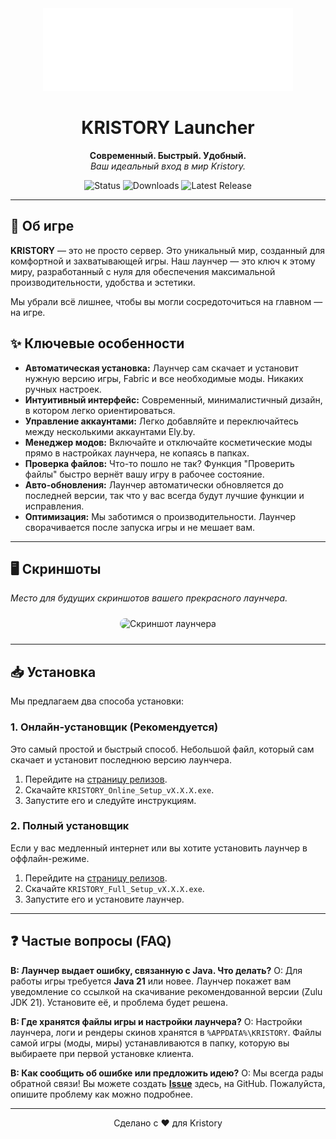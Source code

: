 <div align="center">
  <img src="public/logo.png" alt="KRISTORY Logo" width="400"/>
</div>

<h1 align="center">KRISTORY Launcher</h1>

<p align="center">
  <strong>Современный. Быстрый. Удобный.</strong>
  <br />
  <em>Ваш идеальный вход в мир Kristory.</em>
</p>  

<p align="center">
  <img src="https://img.shields.io/badge/status-active-success?style=for-the-badge" alt="Status" />
  <img src="https://img.shields.io/github/downloads/rulled/kristory-launcher/total?style=for-the-badge&logo=github&color=blueviolet" alt="Downloads" />
  <img src="https://img.shields.io/github/release/rulled/kristory-launcher?style=for-the-badge&logo=github&color=blueviolet" alt="Latest Release" />
</p>

---

## 🚀 Об игре

**KRISTORY** — это не просто сервер. Это уникальный мир, созданный для комфортной и захватывающей игры. Наш лаунчер — это ключ к этому миру, разработанный с нуля для обеспечения максимальной производительности, удобства и эстетики.

Мы убрали всё лишнее, чтобы вы могли сосредоточиться на главном — на игре.

## ✨ Ключевые особенности

- **Автоматическая установка:** Лаунчер сам скачает и установит нужную версию игры, Fabric и все необходимые моды. Никаких ручных настроек.
- **Интуитивный интерфейс:** Современный, минималистичный дизайн, в котором легко ориентироваться.
- **Управление аккаунтами:** Легко добавляйте и переключайтесь между несколькими аккаунтами Ely.by.
- **Менеджер модов:** Включайте и отключайте косметические моды прямо в настройках лаунчера, не копаясь в папках.
- **Проверка файлов:** Что-то пошло не так? Функция "Проверить файлы" быстро вернёт вашу игру в рабочее состояние.
- **Авто-обновления:** Лаунчер автоматически обновляется до последней версии, так что у вас всегда будут лучшие функции и исправления.
- **Оптимизация:** Мы заботимся о производительности. Лаунчер сворачивается после запуска игры и не мешает вам.

---

## 🖥️ Скриншоты

*Место для будущих скриншотов вашего прекрасного лаунчера.*

<div align="center">
  <img src="https://placehold.co/800x450.png" alt="Скриншот лаунчера" style="border-radius: 12px; margin: 10px;" data-ai-hint="app screenshot"/>
</div>

---

## 📥 Установка

Мы предлагаем два способа установки:

### 1. Онлайн-установщик (Рекомендуется)

Это самый простой и быстрый способ. Небольшой файл, который сам скачает и установит последнюю версию лаунчера.

1.  Перейдите на [страницу релизов](https://github.com/rulled/kristory-launcher/releases/latest).
2.  Скачайте `KRISTORY_Online_Setup_vX.X.X.exe`.
3.  Запустите его и следуйте инструкциям.

### 2. Полный установщик

Если у вас медленный интернет или вы хотите установить лаунчер в оффлайн-режиме.

1.  Перейдите на [страницу релизов](https://github.com/rulled/kristory-launcher/releases/latest).
2.  Скачайте `KRISTORY_Full_Setup_vX.X.X.exe`.
3.  Запустите его и установите лаунчер.

---

## ❓ Частые вопросы (FAQ)

**В: Лаунчер выдает ошибку, связанную с Java. Что делать?**
О: Для работы игры требуется **Java 21** или новее. Лаунчер покажет вам уведомление со ссылкой на скачивание рекомендованной версии (Zulu JDK 21). Установите её, и проблема будет решена.

**В: Где хранятся файлы игры и настройки лаунчера?**
О: Настройки лаунчера, логи и рендеры скинов хранятся в `%APPDATA%\KRISTORY`. Файлы самой игры (моды, миры) устанавливаются в папку, которую вы выбираете при первой установке клиента.

**В: Как сообщить об ошибке или предложить идею?**
О: Мы всегда рады обратной связи! Вы можете создать [**Issue**](https://github.com/rulled/kristory-launcher/issues/new) здесь, на GitHub. Пожалуйста, опишите проблему как можно подробнее.

---

<p align="center">Сделано с ❤️ для Kristory</p>
